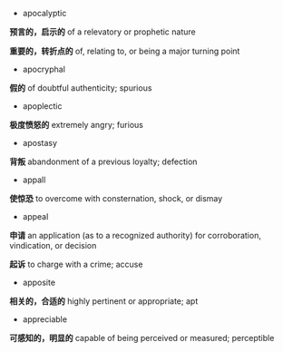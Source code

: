 - apocalyptic

**预言的，启示的** of a relevatory or prophetic nature

**重要的，转折点的** of, relating to, or being a major turning point

- apocryphal

**假的** of doubtful authenticity; spurious

- apoplectic

**极度愤怒的** extremely angry; furious

- apostasy

**背叛** abandonment of a previous loyalty; defection

- appall

**使惊恐** to overcome with consternation, shock, or dismay

- appeal

**申请** an application (as to a recognized authority) for corroboration, vindication, or decision

**起诉** to charge with a crime; accuse

- apposite

**相关的，合适的** highly pertinent or appropriate; apt

- appreciable

**可感知的，明显的** capable of being perceived or measured; perceptible